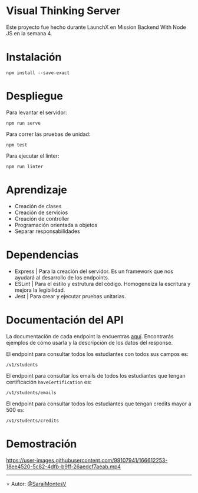 # Visual Thinking Server

Este proyecto fue hecho durante LaunchX en Mission Backend With Node JS en la semana 4.

# Instalación

```
npm install --save-exact
```

# Despliegue

Para levantar el servidor:

`
npm run serve
`

Para correr las pruebas de unidad:

`
npm test
`

Para ejecutar el linter:

`
npm run linter
`

# Aprendizaje

- Creación de clases
- Creación de servicios
- Creación de controller
- Programación orientada a objetos
- Separar responsabilidades

#  Dependencias

- Express | Para la creación del servidor. Es un framework que nos ayudará al desarrollo de los endpoints.
- ESLint | Para el estilo y estrutura del código. Homogeneiza la escritura y mejora la legibilidad.
- Jest | Para crear y ejecutar pruebas unitarias.

# Documentación del API

La documentación de cada endpoint la encuentras [aquí](https://app.swaggerhub.com/apis/SaraiMontesV/Visual-Thinking/1.0.0). Encontrarás ejemplos de cómo usarla y la descripción de los datos del response.

El endpoint para consultar todos los estudiantes con todos sus campos es:

`/v1/students`

El endpoint para consultar los emails de todos los estudiantes que tengan certificación `haveCertification` es:

`/v1/students/emails`

El endpoint para consultar todos los estudiantes que tengan credits mayor a 500 es:

`/v1/students/credits`


# Demostración

https://user-images.githubusercontent.com/99107941/166612253-18ee4520-5c82-4dfb-b9ff-26aedcf7aeab.mp4

---

⭐️ Autor: [@SaraiMontesV](https://github.com/SaraiMontesV)







